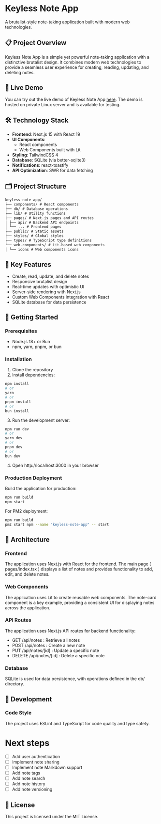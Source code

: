 # Keyless Note App

A brutalist-style note-taking application built with modern web technologies.

## 📋 Project Overview

Keyless Note App is a simple yet powerful note-taking application with a distinctive brutalist design. It combines modern web technologies to provide a seamless user experience for creating, reading, updating, and deleting notes.

## 🔗 Live Demo

You can try out the live demo of Keyless Note App [here](https://keyless.frontends.link/).
The demo is hosted on private Linux server and is available for testing.

## 🛠️ Technology Stack

- **Frontend**: Next.js 15 with React 19
- **UI Components**:
  - React components
  - Web Components built with Lit
- **Styling**: TailwindCSS 4
- **Database**: SQLite (via better-sqlite3)
- **Notifications**: react-toastify
- **API Optimization**: SWR for data fetching

## 🗂️ Project Structure

```md
keyless-note-app/
├── components/ # React components
├── db/ # Database operations
├── lib/ # Utility functions
├── pages/ # Next.js pages and API routes
│ ├── api/ # Backend API endpoints
│ └── ... # Frontend pages
├── public/ # Static assets
├── styles/ # Global styles
├── types/ # TypeScript type definitions
└── web-components/ # Lit-based web components
│ └── icons # Web components icons
```

## 🔑 Key Features

- Create, read, update, and delete notes
- Responsive brutalist design
- Real-time updates with optimistic UI
- Server-side rendering with Next.js
- Custom Web Components integration with React
- SQLite database for data persistence

## 🚀 Getting Started

### Prerequisites

- Node.js 18+ or Bun
- npm, yarn, pnpm, or bun

### Installation

1. Clone the repository
2. Install dependencies:

```bash
npm install
# or
yarn
# or
pnpm install
# or
bun install
```

3. Run the development server:

```bash
npm run dev
# or
yarn dev
# or
pnpm dev
# or
bun dev
```

4. Open http://localhost:3000 in your browser

### Production Deployment

Build the application for production:

```bash
npm run build
npm start
```

For PM2 deployment:

```bash
npm run build
pm2 start npm --name "keyless-note-app" -- start
```

## 🧩 Architecture

### Frontend

The application uses Next.js with React for the frontend. The main page ( pages/index.tsx ) displays a list of notes and provides functionality to add, edit, and delete notes.

### Web Components

The application uses Lit to create reusable web components. The note-card component is a key example, providing a consistent UI for displaying notes across the application.

### API Routes

The application uses Next.js API routes for backend functionality:

- GET /api/notes : Retrieve all notes
- POST /api/notes : Create a new note
- PUT /api/notes/[id] : Update a specific note
- DELETE /api/notes/[id] : Delete a specific note

### Database

SQLite is used for data persistence, with operations defined in the db/ directory.

## 🧪 Development

### Code Style

The project uses ESLint and TypeScript for code quality and type safety.

# Next steps

- [ ] Add user authentication
- [ ] Implement note sharing
- [ ] Implement note Markdown support
- [ ] Add note tags
- [ ] Add note search
- [ ] Add note history
- [ ] Add note versioning

## 📝 License

This project is licensed under the MIT License.
